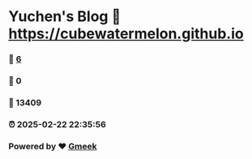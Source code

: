 # Yuchen's Blog :link: https://cubewatermelon.github.io 
### :page_facing_up: [6](https://cubewatermelon.github.io/tag.html) 
### :speech_balloon: 0 
### :hibiscus: 13409 
### :alarm_clock: 2025-02-22 22:35:56 
### Powered by :heart: [Gmeek](https://github.com/Meekdai/Gmeek)
